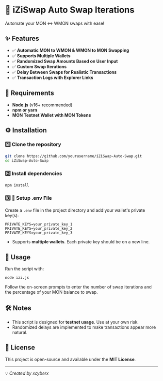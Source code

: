 # 🚀 iZiSwap Auto Swap Iterations

Automate your MON ↔ WMON swaps with ease!

## ✨ Features
- ✅ **Automatic MON to WMON & WMON to MON Swapping**  
- ✅ **Supports Multiple Wallets**  
- ✅ **Randomized Swap Amounts Based on User Input**  
- ✅ **Custom Swap Iterations**  
- ✅ **Delay Between Swaps for Realistic Transactions**  
- ✅ **Transaction Logs with Explorer Links**  

## 📜 Requirements
- **Node.js** (v16+ recommended)  
- **npm or yarn**  
- **MON Testnet Wallet with MON Tokens**  

## ⚙️ Installation

### 1️⃣ Clone the repository
```sh
git clone https://github.com/yourusername/iZiSwap-Auto-Swap.git
cd iZiSwap-Auto-Swap
```

### 2️⃣ Install dependencies
```sh
npm install
```

### 3️⃣ 🔑 Setup .env File
Create a `.env` file in the project directory and add your wallet's private key(s):
```
PRIVATE_KEYS=your_private_key_1
PRIVATE_KEYS=your_private_key_2
PRIVATE_KEYS=your_private_key_3
```
- Supports **multiple wallets**. Each private key should be on a new line.

## 🚀 Usage
Run the script with:
```sh
node izi.js
```

Follow the on-screen prompts to enter the number of swap iterations and the percentage of your MON balance to swap.

## 🛠️ Notes
- This script is designed for **testnet usage**. Use at your own risk.  
- Randomized delays are implemented to make transactions appear more natural.

## 📜 License
This project is open-source and available under the **MIT License**.

---
💡 *Created by xcyberx*  
